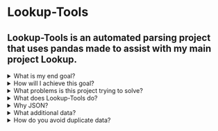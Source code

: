 # Lookup-Tools

## Lookup-Tools is an automated parsing project that uses pandas made to assist with my main project Lookup.

<details>
<summary>What is my end goal?</summary>

- Have a search engine that can search through ~1TB of data in milliseconds.
- Each search result from the search engine should know the dataset it belongs to and the date of the dataset it belongs
  to.
- Have a catalog with all the datasets and additional related information, notably; the name of the dataset, the date of
  the dataset, and the
  number of rows in the dataset.

</details>

<details>
<summary>How will I achieve this goal?</summary>

- I will use MongoDB to store the data and I will be creating indexes on the fields that can be searched.
- I have to parse tons of data, this is where Lookup-Tools comes in to automate a lot of it.

</details>

<details>
<summary>What problems is this project trying to solve?</summary>

- Lookup uses MongoDB to store data, the data has to be parsed, and preferably (not mandatory), in JSON format before it
  can be stored
  there.
- Parsing the data is a very time-consuming task, and it is not very time-efficient to do it all manually.

</details>

<details>
<summary>What does Lookup-Tools do?</summary>

Lookup-Tools is a project that will help me with the act of parsing data by automating the process and minimizing the
manual labor needed.

It will:

- Parse data from a delimited file format with one of the following delimiters `:;.,\\s+|__`.
- The pandas python engine supports getting the dynamic delimiters from the file, but it is not very reliable, so I have
  to
  manually specify the
  delimiter.
- Capture the dataset name from the file name, store it within the dataset.
- Use the dataset name to find additional information about the dataset, such as the date of the dataset, if found,
  store it within the dataset.
- It will convert the dataset into a *.json format and import it into MongoDB.
- Finally, it will analyze the dataset for additional information, such as the number of rows in the dataset and import
  it into a separate collection in MongoDB.

</details>

<details>
<summary>Why JSON?</summary>

> You are able to mongoimport data in a .csv format, why would you turn it into JSON first?

- **TLDR;** I can't guarantee the format of the file and converting it to JSON will minimize data loss, on top of this,
  to avoid the extra step of having to use mongoimport, the importing of JSON strings into MongoDB is automated by this
  tool.

For example, if you have a csv dataset that contains the following data:

```csv
id,username     ,age
1 ,John         ,Carmack,20
2 ,Jonathan.blow,21
```

Oopsies! John Carmack accidentally typed `,` instead of `.`. This will cause the data to be parsed incorrectly.
Sure, if the data was stored in a csv format with quotes this could be avoided, but we can't guarantee this.

```csv
"id","username"     ,"age"
1   ,"John, Carmack",20
2   ,Jonathan.blow  ,21
```

Example of a JSON string representation:

```json
[
  {
    "id": 1,
    "username": "John, Carmack",
    "age": 20
  },
  {
    "id": 2,
    "username": "Jonathan.blow",
    "age": 21
  }
]
```

</details>

<details>
<summary>What additional data?</summary>

- The data that is parsed is not always enough to be useful, for example, if you have a dataset with phone numbers, you
  might want to know how old the phone number is to see if it's still used.
- The additional data matcher looks at the existing dataset, and tries to find additional data related to the dataset.
  For example, if you have a dataset with phone numbers, it will try to find the breach date of the dataset containing
  phone numbers,
  and add it to
  the existing dataset containing phone numbers.

#### Example of additional data

```csv
database      ,entries ,dumped
000webhost.com,15271696,2017-03-29
007.no        ,4284    ,2018-10-24
0secdb        ,384643  ,2017-03-31
1000cv.it     ,2699    ,2018-10-24
```

#### Example end result

```json
[
  {
    "id": 1,
    "username": "John, Carmack",
    "age": 20,
    "database": "000webhost.com",
    "dumped": "2017-03-29"
  },
  {
    "id": 2,
    "username": "Jonathan.blow",
    "age": 21,
    "database": "007.no",
    "dumped": "2018-10-24"
  }
]
```

</details>

<details>

<summary>How do you avoid duplicate data?</summary>

- Each handled file has an encrypted blake2b hash generated from the file contents, stored in a MongoDB collection.
- When a file is read, it is encrypted into a blake2b hash, and compared to the hashes stored in the collection to
  see if it
  has already been handled.

</details>
